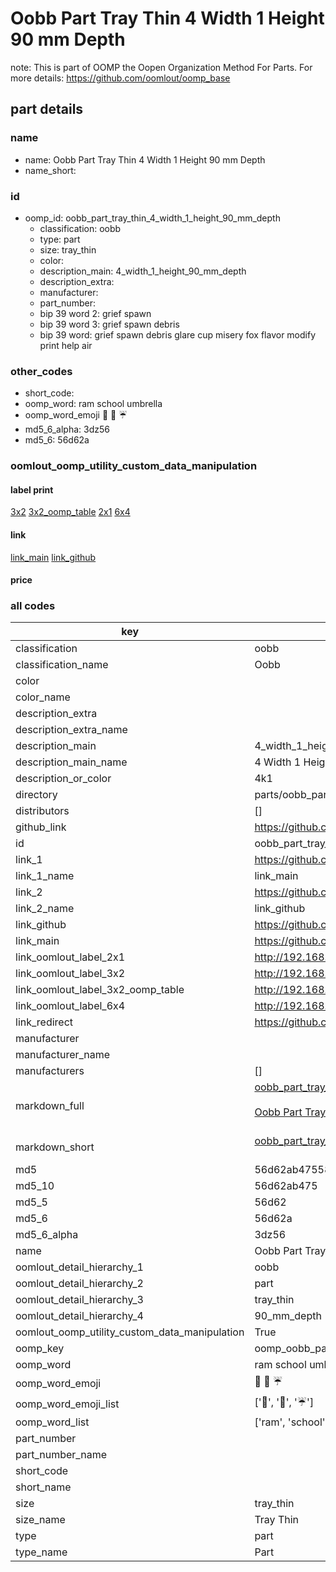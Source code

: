 # Oobb Part Tray Thin 4 Width 1 Height 90 mm Depth  

note: This is part of OOMP the Oopen Organization Method For Parts. For more details: https://github.com/oomlout/oomp_base

##  part details
  







### name
* name: Oobb Part Tray Thin 4 Width 1 Height 90 mm Depth
* name_short: 
### id
* oomp_id: oobb_part_tray_thin_4_width_1_height_90_mm_depth
  * classification: oobb
  * type: part
  * size: tray_thin
  * color: 
  * description_main: 4_width_1_height_90_mm_depth
  * description_extra: 
  * manufacturer: 
  * part_number: 
  * bip 39 word 2: grief spawn
  * bip 39 word 3: grief spawn debris
  * bip 39 word: grief spawn debris glare cup misery fox flavor modify print help air

### other_codes
* short_code: 
* oomp_word: ram school umbrella
* oomp_word_emoji :ram: :school: :umbrella:
* md5_6_alpha: 3dz56
* md5_6: 56d62a






### oomlout_oomp_utility_custom_data_manipulation
#### label print
[3x2](http://192.168.1.245:1112/?label=oomp%203dz56)
[3x2_oomp_table](http://192.168.1.108:1112/?label=oomp%203dz56)
[2x1](http://192.168.1.242:1112/?label=oomp%203dz56)
[6x4](http://192.168.1.55:1112/?label=oomp%203dz56)    

#### link

[link_main](https://github.com/oomlout/oomlout_oomp_version_1_messy/tree/main/parts/oobb_part_tray_thin_4_width_1_height_90_mm_depth) [link_github](https://github.com/oomlout/oomlout_oomp_version_1_messy/tree/main/parts/oobb_part_tray_thin_4_width_1_height_90_mm_depth)                             

#### price







### all codes 
| key | value |  
| --- | --- |  
| classification | oobb |  
| classification_name | Oobb |  
| color |  |  
| color_name |  |  
| description_extra |  |  
| description_extra_name |  |  
| description_main | 4_width_1_height_90_mm_depth |  
| description_main_name | 4 Width 1 Height 90 mm Depth |  
| description_or_color | 4k1 |  
| directory | parts/oobb_part_tray_thin_4_width_1_height_90_mm_depth |  
| distributors | [] |  
| github_link | https://github.com/oomlout/oomlout_oomp_part_src/tree/main/parts/oobb_part_tray_thin_4_width_1_height_90_mm_depth |  
| id | oobb_part_tray_thin_4_width_1_height_90_mm_depth |  
| link_1 | https://github.com/oomlout/oomlout_oomp_version_1_messy/tree/main/parts/oobb_part_tray_thin_4_width_1_height_90_mm_depth |  
| link_1_name | link_main |  
| link_2 | https://github.com/oomlout/oomlout_oomp_version_1_messy/tree/main/parts/oobb_part_tray_thin_4_width_1_height_90_mm_depth |  
| link_2_name | link_github |  
| link_github | https://github.com/oomlout/oomlout_oomp_version_1_messy/tree/main/parts/oobb_part_tray_thin_4_width_1_height_90_mm_depth |  
| link_main | https://github.com/oomlout/oomlout_oomp_version_1_messy/tree/main/parts/oobb_part_tray_thin_4_width_1_height_90_mm_depth |  
| link_oomlout_label_2x1 | http://192.168.1.242:1112/?label=oomp%203dz56 |  
| link_oomlout_label_3x2 | http://192.168.1.245:1112/?label=oomp%203dz56 |  
| link_oomlout_label_3x2_oomp_table | http://192.168.1.108:1112/?label=oomp%203dz56 |  
| link_oomlout_label_6x4 | http://192.168.1.55:1112/?label=oomp%203dz56 |  
| link_redirect | https://github.com/oomlout/oomlout_oomp_version_1_messy/tree/main/parts/oobb_part_tray_thin_4_width_1_height_90_mm_depth |  
| manufacturer |  |  
| manufacturer_name |  |  
| manufacturers | [] |  
| markdown_full | [oobb_part_tray_thin_4_width_1_height_90_mm_depth](none)<br>[](none)<br>[Oobb Part Tray Thin 4 Width 1 Height 90 Mm Depth](none)<br><br> |  
| markdown_short | [oobb_part_tray_thin_4_width_1_height_90_mm_depth](none)<br><br> |  
| md5 | 56d62ab47558ab8a369ad62c70f42b34 |  
| md5_10 | 56d62ab475 |  
| md5_5 | 56d62 |  
| md5_6 | 56d62a |  
| md5_6_alpha | 3dz56 |  
| name | Oobb Part Tray Thin 4 Width 1 Height 90 mm Depth |  
| oomlout_detail_hierarchy_1 | oobb |  
| oomlout_detail_hierarchy_2 | part |  
| oomlout_detail_hierarchy_3 | tray_thin |  
| oomlout_detail_hierarchy_4 | 90_mm_depth |  
| oomlout_oomp_utility_custom_data_manipulation | True |  
| oomp_key | oomp_oobb_part_tray_thin_4_width_1_height_90_mm_depth |  
| oomp_word | ram school umbrella |  
| oomp_word_emoji | :ram: :school: :umbrella: |  
| oomp_word_emoji_list | [':ram:', ':school:', ':umbrella:'] |  
| oomp_word_list | ['ram', 'school', 'umbrella'] |  
| part_number |  |  
| part_number_name |  |  
| short_code |  |  
| short_name |  |  
| size | tray_thin |  
| size_name | Tray Thin |  
| type | part |  
| type_name | Part |  
